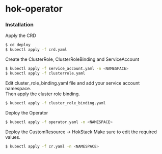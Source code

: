# hok-operator

### Installation

Apply the CRD
```sh
$ cd deploy
$ kubectl apply -f crd.yaml
```

Create the ClusterRole, ClusterRoleBinding and ServiceAccount
```sh
$ kubectl apply -f service_account.yaml -n <NAMESPACE>
$ kubectl apply -f clusterrole.yaml
```
Edit cluster_role_binding.yaml file and add your service account namespace.  
Then apply the cluster role binding.
```sh
$ kubectl apply -f cluster_role_binding.yaml
```

Deploy the Operator
```sh
$ kubectl apply -f operator.yaml -n <NAMESPACE>
```


Deploy the CustomResource -> HokStack
Make sure to edit the required values.
```sh
$ kubectl apply -f cr.yaml -n <NAMESPACE>
```
